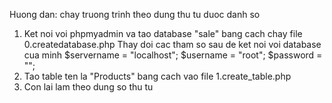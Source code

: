 Huong dan: chay truong trinh theo dung thu tu duoc danh so
1. Ket noi voi phpmyadmin va tao database "sale" bang cach chay file 0.createdatabase.php
        Thay doi cac tham so sau de ket noi voi database cua minh
        $servername = "localhost";
        $username = "root";
        $password = "";
2. Tao table ten la "Products" bang cach vao file 1.create_table.php
3. Con lai lam theo dung so thu tu
